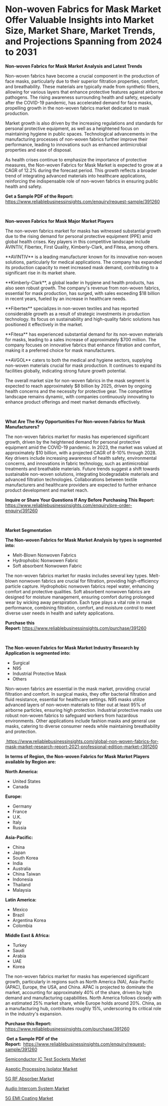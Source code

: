 <p><h1>Non-woven Fabrics for Mask Market Offer Valuable Insights into Market Size, Market Share, Market Trends, and Projections Spanning from 2024 to 2031</h1></p><p><strong>Non-woven Fabrics for Mask Market Analysis and Latest Trends</strong></p>
<p><p>Non-woven fabrics have become a crucial component in the production of face masks, particularly due to their superior filtration properties, comfort, and breathability. These materials are typically made from synthetic fibers, allowing for various layers that enhance protective features against airborne pathogens. The rising awareness surrounding health and safety, especially after the COVID-19 pandemic, has accelerated demand for face masks, propelling growth in the non-woven fabrics market dedicated to mask production.</p><p>Market growth is also driven by the increasing regulations and standards for personal protective equipment, as well as a heightened focus on maintaining hygiene in public spaces. Technological advancements in the manufacturing processes of non-woven fabrics further improve their performance, leading to innovations such as enhanced antimicrobial properties and ease of disposal. </p><p>As health crises continue to emphasize the importance of protective measures, the Non-woven Fabrics for Mask Market is expected to grow at a CAGR of 12.2% during the forecast period. This growth reflects a broader trend of integrating advanced materials into healthcare applications, reinforcing the indispensable role of non-woven fabrics in ensuring public health and safety.</p></p>
<p><strong>Get a Sample PDF of the Report:&nbsp;</strong> <a href="https://www.reliablebusinessinsights.com/enquiry/request-sample/391260?utm_campaign=102&utm_medium=2&utm_source=Github&utm_content=ia&utm_term=26102024&utm_id=non-woven-fabrics-for-mask">https://www.reliablebusinessinsights.com/enquiry/request-sample/391260</a></p>
<p>&nbsp;</p>
<p><strong>Non-woven Fabrics for Mask Major Market Players</strong></p>
<p><p>The non-woven fabrics market for masks has witnessed substantial growth due to the rising demand for personal protective equipment (PPE) amid global health crises. Key players in this competitive landscape include AVINTIV, Fibertex, First Quality, Kimberly-Clark, and Fitesa, among others.</p><p>**AVINTIV** is a leading manufacturer known for its innovative non-woven solutions, particularly for medical applications. The company has expanded its production capacity to meet increased mask demand, contributing to a significant rise in its market share.</p><p>**Kimberly-Clark**, a global leader in hygiene and health products, has also seen robust growth. The company's revenue from non-woven fabrics, essential for mask production, has surged, with sales exceeding $18 billion in recent years, fueled by an increase in healthcare needs.</p><p>**Fibertex** specializes in non-woven textiles and has reported considerable growth as a result of strategic investments in production technology. Its focus on sustainability and high-quality fabric solutions has positioned it effectively in the market.</p><p>**Fitesa** has experienced substantial demand for its non-woven materials for masks, leading to a sales increase of approximately $700 million. The company focuses on innovative fabrics that enhance filtration and comfort, making it a preferred choice for mask manufacturers.</p><p>**AVGOL** caters to both the medical and hygiene sectors, supplying non-woven materials crucial for mask production. It continues to expand its facilities globally, indicating strong future growth potential.</p><p>The overall market size for non-woven fabrics in the mask segment is expected to reach approximately $8 billion by 2025, driven by ongoing health concerns and the necessity for protective gear. The competitive landscape remains dynamic, with companies continuously innovating to enhance product offerings and meet market demands effectively.</p></p>
<p>&nbsp;</p>
<p><strong>What Are The Key Opportunities For Non-woven Fabrics for Mask Manufacturers?</strong></p>
<p><p>The non-woven fabrics market for masks has experienced significant growth, driven by the heightened demand for personal protective equipment amid the COVID-19 pandemic. In 2023, the market was valued at approximately $10 billion, with a projected CAGR of 8-10% through 2028. Key drivers include increasing awareness of health safety, environmental concerns, and innovations in fabric technology, such as antimicrobial treatments and breathable materials. Future trends suggest a shift towards sustainable non-woven solutions, integrating biodegradable materials and advanced filtration technologies. Collaborations between textile manufacturers and healthcare providers are expected to further enhance product development and market reach.</p></p>
<p><strong>Inquire or Share Your Questions If Any Before Purchasing This Report:</strong> <a href="https://www.reliablebusinessinsights.com/enquiry/pre-order-enquiry/391260?utm_campaign=102&utm_medium=2&utm_source=Github&utm_content=ia&utm_term=26102024&utm_id=non-woven-fabrics-for-mask">https://www.reliablebusinessinsights.com/enquiry/pre-order-enquiry/391260</a></p>
<p>&nbsp;</p>
<p><strong>Market Segmentation</strong></p>
<p><strong>The Non-woven Fabrics for Mask Market Analysis by types is segmented into:</strong></p>
<p><ul><li>Melt-Blown Nonwoven Fabrics</li><li>Hydrophobic Nonwowen Fabric</li><li>Soft absorbent Nonwowen Fabric</li></ul></p>
<p><p>The non-woven fabrics market for masks includes several key types. Melt-blown nonwoven fabrics are crucial for filtration, providing high-efficiency particle capture. Hydrophobic nonwoven fabrics repel water, enhancing comfort and protective qualities. Soft absorbent nonwoven fabrics are designed for moisture management, ensuring comfort during prolonged wear by wicking away perspiration. Each type plays a vital role in mask performance, combining filtration, comfort, and moisture control to meet diverse user needs in health and safety applications.</p></p>
<p><strong>Purchase this Report:&nbsp;</strong><a href="https://www.reliablebusinessinsights.com/purchase/391260?utm_campaign=102&utm_medium=2&utm_source=Github&utm_content=ia&utm_term=26102024&utm_id=non-woven-fabrics-for-mask">https://www.reliablebusinessinsights.com/purchase/391260</a></p>
<p>&nbsp;</p>
<p><strong>The Non-woven Fabrics for Mask Market Industry Research by Application is segmented into:</strong></p>
<p><ul><li>Surgical</li><li>N95</li><li>Industrial Protective Mask</li><li>Others</li></ul></p>
<p><p>Non-woven fabrics are essential in the mask market, providing crucial filtration and comfort. In surgical masks, they offer bacterial filtration and fluid resistance, essential for healthcare settings. N95 masks utilize advanced layers of non-woven materials to filter out at least 95% of airborne particles, ensuring high protection. Industrial protective masks use robust non-woven fabrics to safeguard workers from hazardous environments. Other applications include fashion masks and general use masks, catering to diverse consumer needs while maintaining breathability and protection.</p></p>
<p><a href="https://www.reliablebusinessinsights.com/global-non-woven-fabrics-for-mask-market-research-report-2021-professional-edition-market-r391260?utm_campaign=102&utm_medium=2&utm_source=Github&utm_content=ia&utm_term=26102024&utm_id=non-woven-fabrics-for-mask">&nbsp;https://www.reliablebusinessinsights.com/global-non-woven-fabrics-for-mask-market-research-report-2021-professional-edition-market-r391260</a></p>
<p><strong>In terms of Region, the Non-woven Fabrics for Mask Market Players available by Region are:</strong></p>
<p>
    <p> <strong> North America: </strong>
        <ul>
            <li>United States</li>
            <li>Canada</li>
        </ul>
        </p> 
    <p> <strong> Europe: </strong>
        <ul>
            <li>Germany</li>
            <li>France</li>
            <li>U.K.</li>
            <li>Italy</li>
            <li>Russia</li>
        </ul>
        </p> 
    <p> <strong> Asia-Pacific: </strong>
        <ul>
            <li>China</li>
            <li>Japan</li>
            <li>South Korea</li>
            <li>India</li>
            <li>Australia</li>
            <li>China Taiwan</li>
            <li>Indonesia</li>
            <li>Thailand</li>
            <li>Malaysia</li>
        </ul>
        </p> 
    <p> <strong> Latin America: </strong>
        <ul>
            <li>Mexico</li>
            <li>Brazil</li>
            <li>Argentina Korea</li>
            <li>Colombia</li>
        </ul>
        </p> 
    <p> <strong> Middle East & Africa: </strong>
        <ul>
            <li>Turkey</li>
            <li>Saudi</li>
            <li>Arabia</li>
            <li>UAE</li>
            <li>Korea</li>
        </ul>
    </p>
    </p>
<p><p>The non-woven fabrics market for masks has experienced significant growth, particularly in regions such as North America (NA), Asia-Pacific (APAC), Europe, the USA, and China. APAC is projected to dominate the market, accounting for approximately 40% of the share, driven by high demand and manufacturing capabilities. North America follows closely with an estimated 25% market share, while Europe holds around 20%. China, as a manufacturing hub, contributes roughly 15%, underscoring its critical role in the industry's expansion.</p></p>
<p><strong>Purchase this Report: </strong><a href="https://www.reliablebusinessinsights.com/purchase/391260?utm_campaign=102&utm_medium=2&utm_source=Github&utm_content=ia&utm_term=26102024&utm_id=non-woven-fabrics-for-mask">https://www.reliablebusinessinsights.com/purchase/391260</a></p>
<p>&nbsp;<strong>Get a Sample PDF of the Report:&nbsp;&nbsp;</strong><a href="https://www.reliablebusinessinsights.com/enquiry/request-sample/391260?utm_campaign=102&utm_medium=2&utm_source=Github&utm_content=ia&utm_term=26102024&utm_id=non-woven-fabrics-for-mask">https://www.reliablebusinessinsights.com/enquiry/request-sample/391260</a></p>
<p><strong></strong></p>
<p><p><a href="https://www.linkedin.com/pulse/semiconductor-ic-test-sockets-market-outlook-forecast-from-2024-8k8cf?utm_campaign=102&utm_medium=2&utm_source=Github&utm_content=ia&utm_term=26102024&utm_id=non-woven-fabrics-for-mask">Semiconductor IC Test Sockets Market</a></p><p><a href="https://www.linkedin.com/pulse/investment-opportunities-aseptic-processing-isolator-sector-risk-vlvec?utm_campaign=102&utm_medium=2&utm_source=Github&utm_content=ia&utm_term=26102024&utm_id=non-woven-fabrics-for-mask">Aseptic Processing Isolator Market</a></p><p><a href="https://github.com/SidorelaGurakuqi596/Market-Research-Report-List-1/blob/main/5g-rf-absorber-market.md?utm_campaign=102&utm_medium=2&utm_source=Github&utm_content=ia&utm_term=26102024&utm_id=non-woven-fabrics-for-mask">5G RF Absorber Market</a></p><p><a href="https://issuu.com/reportprime-2/docs/audio-intercom-system-market-size-2_463da9fbe08ac2?utm_campaign=102&utm_medium=2&utm_source=Github&utm_content=ia&utm_term=26102024&utm_id=non-woven-fabrics-for-mask">Audio Intercom System Market</a></p><p><a href="https://github.com/laurettae0ac/Market-Research-Report-List-1/blob/main/5g-emi-coating-market.md?utm_campaign=102&utm_medium=2&utm_source=Github&utm_content=ia&utm_term=26102024&utm_id=non-woven-fabrics-for-mask">5G EMI Coating Market</a></p></p>